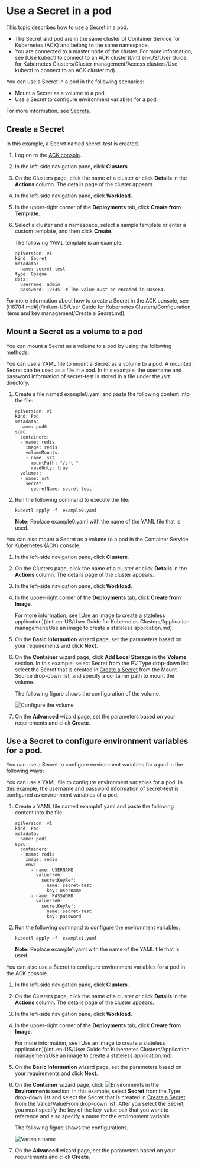 # Use a Secret in a pod

This topic describes how to use a Secret in a pod.

-   The Secret and pod are in the same cluster of Container Service for Kubernetes \(ACK\) and belong to the same namespace.
-   You are connected to a master node of the cluster. For more information, see [Use kubectl to connect to an ACK cluster](/intl.en-US/User Guide for Kubernetes Clusters/Cluster management/Access clusters/Use kubectl to connect to an ACK cluster.md).

You can use a Secret in a pod in the following scenarios:

-   Mount a Secret as a volume to a pod.
-   Use a Secret to configure environment variables for a pod.

For more information, see [Secrets](https://kubernetes.io/zh/docs/concepts/configuration/secret/).

## Create a Secret

In this example, a Secret named secret-test is created.

1.  Log on to the [ACK console](https://cs.console.aliyun.com).

2.  In the left-side navigation pane, click **Clusters**.

3.  On the Clusters page, click the name of a cluster or click **Details** in the **Actions** column. The details page of the cluster appears.

4.  In the left-side navigation pane, click **Workload**.

5.  In the upper-right corner of the **Deployments** tab, click **Create from Template**.

6.  Select a cluster and a namespace, select a sample template or enter a custom template, and then click **Create**.

    The following YAML template is an example:

    ```
    apiVersion: v1
    kind: Secret
    metadata:
      name: secret-test
    type: Opaque
    data:
      username: admin
      password: 12345  # The value must be encoded in Base64.
    ```


For more information about how to create a Secret in the ACK console, see [t16704.md\#](/intl.en-US/User Guide for Kubernetes Clusters/Configuration items and key management/Create a Secret.md).

## Mount a Secret as a volume to a pod

You can mount a Secret as a volume to a pod by using the following methods:

You can use a YAML file to mount a Secret as a volume to a pod. A mounted Secret can be used as a file in a pod. In this example, the username and password information of secret-test is stored in a file under the /srt directory.

1.  Create a file named example0.yaml and paste the following content into the file:

    ```
    apiVersion: v1
    kind: Pod
    metadata:
      name: pod0
    spec:
      containers:
      - name: redis
        image: redis
        volumeMounts:
        - name: srt
          mountPath: "/srt "
          readOnly: true
      volumes:
      - name: srt
        secret:
          secretName: secret-test
    ```

2.  Run the following command to execute the file:

    ```
    kubectl apply -f  example0.yaml
    ```

    **Note:** Replace example0.yaml with the name of the YAML file that is used.


You can also mount a Secret as a volume to a pod in the Container Service for Kubernetes \(ACK\) console.

1.  In the left-side navigation pane, click **Clusters**.

2.  On the Clusters page, click the name of a cluster or click **Details** in the **Actions** column. The details page of the cluster appears.

3.  In the left-side navigation pane, click **Workload**.

4.  In the upper-right corner of the **Deployments** tab, click **Create from Image**.

    For more information, see [Use an image to create a stateless application](/intl.en-US/User Guide for Kubernetes Clusters/Application management/Use an image to create a stateless application.md).

5.  On the **Basic Information** wizard page, set the parameters based on your requirements and click **Next**.

6.  On the **Container** wizard page, click **Add Local Storage** in the **Volume** section. In this example, select Secret from the PV Type drop-down list, select the Secret that is created in [Create a Secret](#section_yxv_25m_zs0) from the Mount Source drop-down list, and specify a container path to mount the volume.

    The following figure shows the configuration of the volume.

    ![Configure the volume](https://static-aliyun-doc.oss-cn-hangzhou.aliyuncs.com/assets/img/en-US/4645359951/p49492.png)

7.  On the **Advanced** wizard page, set the parameters based on your requirements and click **Create**.


## Use a Secret to configure environment variables for a pod.

You can use a Secret to configure environment variables for a pod in the following ways:

You can use a YAML file to configure environment variables for a pod. In this example, the username and password information of secret-test is configured as environment variables of a pod.

1.  Create a YAML file named example1.yaml and paste the following content into the file.

    ```
    apiVersion: v1
    kind: Pod
    metadata:
      name: pod1
    spec:
      containers:
      - name: redis
        image: redis
        env:
          - name: USERNAME
            valueFrom:
              secretKeyRef:
                name: secret-test
                key: username
          - name: PASSWORD
            valueFrom:
              secretKeyRef:
                name: secret-test
                key: password
    ```

2.  Run the following command to configure the environment variables:

    ```
    kubectl apply -f  example1.yaml
    ```

    **Note:** Replace example1.yaml with the name of the YAML file that is used.


You can also use a Secret to configure environment variables for a pod in the ACK console.

1.  In the left-side navigation pane, click **Clusters**.

2.  On the Clusters page, click the name of a cluster or click **Details** in the **Actions** column. The details page of the cluster appears.

3.  In the left-side navigation pane, click **Workload**.

4.  In the upper-right corner of the **Deployments** tab, click **Create from Image**.

    For more information, see [Use an image to create a stateless application](/intl.en-US/User Guide for Kubernetes Clusters/Application management/Use an image to create a stateless application.md).

5.  On the **Basic Information** wizard page, set the parameters based on your requirements and click **Next**.

6.  On the **Container** wizard page, click ![Environments](https://static-aliyun-doc.oss-cn-hangzhou.aliyuncs.com/assets/img/en-US/7766105061/p49493.png) in the **Environments** section. In this example, select **Secret** from the Type drop-down list and select the Secret that is created in [Create a Secret](#section_yxv_25m_zs0) from the Value/ValueFrom drop-down list. After you select the Secret, you must specify the key of the key-value pair that you want to reference and also specify a name for the environment variable.

    The following figure shows the configurations.

    ![Variable name](https://static-aliyun-doc.oss-cn-hangzhou.aliyuncs.com/assets/img/en-US/4645359951/p49494.png)

7.  On the **Advanced** wizard page, set the parameters based on your requirements and click **Create**.


